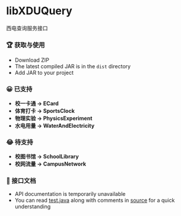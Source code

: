 # libXDUQuery
西电查询服务接口

### 🏆 获取与使用
- Download ZIP
- The latest compiled JAR is in the `dist` directory
- Add JAR to your project

### 😀 已支持
- **校一卡通 -> ECard**
- **体育打卡 -> SportsClock**
- **物理实验 -> PhysicsExperiment**
- **水电用量 -> WaterAndElectricity**

### 😂 待支持
- **校图书馆 -> SchoolLibrary**
- **校网流量 -> CampusNetwork**

### 📜 接口文档
- API documentation is temporarily unavailable
- You can read [test.java](https://github.com/hwding/libXDUQuery/blob/master/src/com/amastigote/xdu/query/test/Test.java) along with comments in [source](https://github.com/hwding/libXDUQuery/tree/master/src/com/amastigote/xdu/query/module) for a quick understanding
